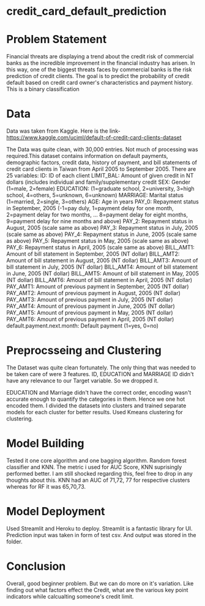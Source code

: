 # credit_card_default_prediction

# Problem Statement
Financial threats are displaying a trend about the credit risk of commercial banks as the
incredible improvement in the financial industry has arisen. In this way, one of the
biggest threats faces by commercial banks is the risk prediction of credit clients. The
goal is to predict the probability of credit default based on credit card owner's
characteristics and payment history. This is a binary classification

# Data

Data was taken from Kaggle. Here is the link- https://www.kaggle.com/uciml/default-of-credit-card-clients-dataset

The Data was quite clean, with 30,000 entries. Not much of processing was required.This dataset contains information on default payments, demographic factors, credit data, history of payment, and bill statements of credit card clients in Taiwan from April 2005 to September 2005.
There are 25 variables:
ID: ID of each client
LIMIT_BAL: Amount of given credit in NT dollars (includes individual and family/supplementary credit
SEX: Gender (1=male, 2=female)
EDUCATION: (1=graduate school, 2=university, 3=high school, 4=others, 5=unknown, 6=unknown)
MARRIAGE: Marital status (1=married, 2=single, 3=others)
AGE: Age in years
PAY_0: Repayment status in September, 2005 (-1=pay duly, 1=payment delay for one month, 2=payment delay for two months, … 8=payment delay for eight months, 9=payment delay for nine months and above)
PAY_2: Repayment status in August, 2005 (scale same as above)
PAY_3: Repayment status in July, 2005 (scale same as above)
PAY_4: Repayment status in June, 2005 (scale same as above)
PAY_5: Repayment status in May, 2005 (scale same as above)
PAY_6: Repayment status in April, 2005 (scale same as above)
BILL_AMT1: Amount of bill statement in September, 2005 (NT dollar)
BILL_AMT2: Amount of bill statement in August, 2005 (NT dollar)
BILL_AMT3: Amount of bill statement in July, 2005 (NT dollar)
BILL_AMT4: Amount of bill statement in June, 2005 (NT dollar)
BILL_AMT5: Amount of bill statement in May, 2005 (NT dollar)
BILL_AMT6: Amount of bill statement in April, 2005 (NT dollar)
PAY_AMT1: Amount of previous payment in September, 2005 (NT dollar)
PAY_AMT2: Amount of previous payment in August, 2005 (NT dollar)
PAY_AMT3: Amount of previous payment in July, 2005 (NT dollar)
PAY_AMT4: Amount of previous payment in June, 2005 (NT dollar)
PAY_AMT5: Amount of previous payment in May, 2005 (NT dollar)
PAY_AMT6: Amount of previous payment in April, 2005 (NT dollar)
default.payment.next.month: Default payment (1=yes, 0=no)

# Preprocsseing and Clustering
The Dataset was quite clean fortunately. The only thing that was needed to be taken care of were 3 features. ID, EDUCATION and MARRIAGE
ID didn't have any relevance to our Target variable. So we dropped it.

EDUCATION and Marriage didn't have the correct order, encoding wasn't accurate enough to quantify the categories in them. Hence we one hot encoded them.
I divided the datasets into clusters and trained separate models for each cluster for better results. Used Kmeans clustering for clustering.
# Model Building 
Tested it one core algorithm and one bagging algorithm. Random forest classifier and KNN. The metric i used for AUC Score, KNN suprisingly performed better. I am still shocked regarding this, feel free to drop in any thoughts about this. KNN had an AUC of 71,72, 77 for respective clusters whereas for RF it was 65,70,73.
# Model Deployment 
Used Streamlit and Heroku to deploy. Streamlit is a fantastic library for UI. Prediction input was taken in form of test csv. And output was stored in the folder. 

# Conclusion

Overall, good beginner problem. But we can do more on it's variation. Like finding out what factors effect the Credit, what are the various key point indicators while calcualting someone's credit limit.
